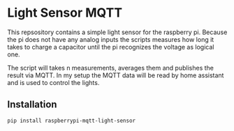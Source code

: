 # Light Sensor MQTT 
This repsository contains a simple light sensor for the raspberry pi. 
Because the pi does not have any analog inputs the scripts measures how long it takes to charge a capacitor until the pi recognizes the voltage as logical one.

The script will takes n measurements, averages them and publishes the result via MQTT.
In my setup the MQTT data will be read by home assistant and is used to control the lights.

## Installation
`pip install raspberrypi-mqtt-light-sensor`

